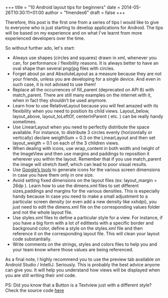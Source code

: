 +++
title = "10 Android layout tips for beginners"
date = 2014-05-26T10:30:11+01:00
author = "fmendes6"
draft = false
+++

Therefore, this post is the first one from a series of tips I would like to give to everyone who is just starting to develop applications for Android. The tips will be based on my experience and on what I've learnt from more experienced developers over the time.

So without further ado, let's start:

- Always use shapes (circles and squares) drawn in xml, whenever you can, for performance / flexibility reasons. It is always better to have an oval shape than several png/jpg files with circles.
- Forget about px and AbsoluteLayout as a measure  because they are not your friends, unless you are developing for a single device. And even in such case, it is not advised to use them!
- Replace all the occurrences of fill_parent (deprecated on API 8)  with match_parent. There are still many examples on the internet with it, when in fact they shouldn’t be used anymore.
- Learn how to use RelativeLayout because you will feel amazed with its flexibility when you need to position its child views. Layout_below, layout_above, layout_toLeftOf, centerInParent ( etc. ) can be really handy sometimes.
- Use LinearLayout when you need to perfectly distribute the space available. For instance, to distribute 3 circles evenly (horizontally or vertically) declare weigthSum = 0.3 on the LinearLayout and then set layout_weigth = 0.1 on each of the 3 children views.
- When dealing with icons, use wrap_content in both width and height of the ImageView and then use margins and paddings to reposition it wherever you within the layout. Remember that if you use match_parent the image will stretch itself, which can lead to poor visual results.
- Use [Google’s tools](http://romannurik.github.io/AndroidAssetStudio/) to generate icons for the various screen dimensions in case you have them only in one size.
- Avoid setting fixed dimensions on the layout files (ex: layout_margin = 26dp ). Learn how to use the dimens.xml files to set different sizes,paddings and margins for the various densities. This is especially handy because In case you need to make a small adjustment to a particular screen density (or even add a new density like xxhdpi), you just need to edit the dimens.xml file on the corresponding values folder and not the whole layout file.
- Use styles.xml files to define a particular style for a view. For instance, if you have a big form with a lot of edittexts with a specific border and background color, define a style on the styles.xml file and then reference it on the corresponding layout file. This will clean your layout code substantially.
- Write comments on the strings, styles and colors files to help you and your team know where those values are being referenced.

As a final note, I highly recommend you to use the preview tab available on Android Studio / IntelliJ. Seriously.
This is probably the best advice anyone can give you. It will help you understand how views will be displayed when you are still writing their xml code.

PS: Did you know that a Button is a Textview just with a different style? Check the source code [here](android.googlesource.com/platform/frameworks/base/+/refs/heads/master/core/java/android/widget/Button.java)
